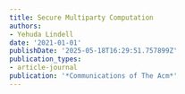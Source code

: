 ```yaml
---
title: Secure Multiparty Computation
authors:
- Yehuda Lindell
date: '2021-01-01'
publishDate: '2025-05-18T16:29:51.757899Z'
publication_types:
- article-journal
publication: '*Communications of The Acm*'
---
```

